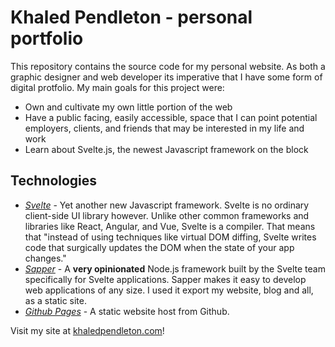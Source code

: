 # Khaled Pendleton - personal portfolio

This repository contains the source code for my personal website. As both a graphic designer and web developer its imperative that I have some form of digital protfolio. My main goals for this project were:

* Own and cultivate my own little portion of the web
* Have a public facing, easily accessible, space that I can point potential employers, clients, and friends that may be interested in my life and work
* Learn about Svelte.js, the newest Javascript framework on the block

## Technologies

* *[Svelte](https://svelte.dev)* - Yet another new Javascript framework. Svelte is no ordinary client-side UI library however. Unlike other common frameworks and libraries like React, Angular, and Vue, Svelte is a compiler. That means that "instead of using techniques like virtual DOM diffing, Svelte writes code that surgically updates the DOM when the state of your app changes."
* *[Sapper](https://sapper.svelte.dev)* - A **very opinionated** Node.js framework built by the Svelte team specifically for Svelte applications. Sapper makes it easy to develop web applications of any size. I used it export my website, blog and all, as a static site. 
* *[Github Pages](https://pages.github.com)* - A static website host from Github.

Visit my site at [khaledpendleton.com](https://khaledpendleton.com)!